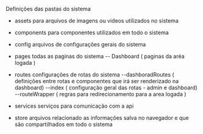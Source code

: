 Definições das pastas do sistema

- assets
  para arquivos de imagens ou videos utilizados no sistema

- components
  para componentes utilizados em todo o sistema

- config
  arquivos de configurações gerais do sistema

- pages
  todas as paginas do sistema
  -- Dashboard ( paginas da aréa logada )

- routes
  configurações de rotas do sistema
  --dashboradRoutes ( definições entre rotas e componentes que irá ser renderizado na dashboard)
  --index ( configuração geral das rotas - admin e dashboard)
  --routeWrapper ( regras para redirecionamento para a area logada )

- services
  serviços para comunicação com a api

- store
  arquivos relacionado as informações salva no navegador e que são compartilhados em todo o sistema
